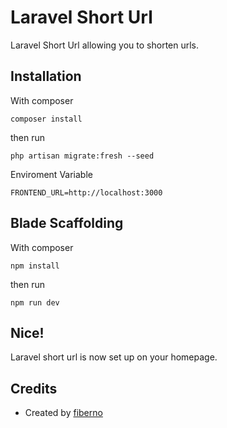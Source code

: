 # Laravel Short Url 

Laravel Short Url allowing you to shorten urls.

## Installation

With composer

```
composer install
```

then run

```
php artisan migrate:fresh --seed
```

Enviroment Variable

```
FRONTEND_URL=http://localhost:3000
```

## Blade Scaffolding

With composer

```
npm install
```

then run

```
npm run dev
```

## Nice!

Laravel short url is now set up on your homepage.

## Credits
- Created by [fiberno](https://github.com/phyowailinn)
